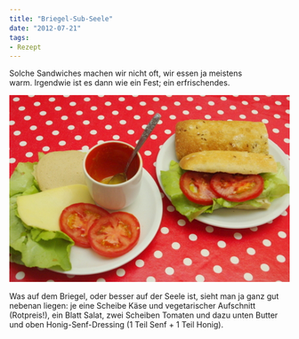 ```yaml
---
title: "Briegel-Sub-Seele"
date: "2012-07-21" 
tags:
- Rezept
---
```


Solche Sandwiches machen wir nicht oft, wir essen ja meistens warm. Irgendwie ist es dann wie ein Fest; ein erfrischendes.

[![](images/igp93681.jpg "Briegel-Sandwich")](http://apfeleimer.wordpress.com/2012/07/21/briegel-sub-seele/_igp9368-2/)

Was auf dem Briegel, oder besser auf der Seele ist, sieht man ja ganz gut nebenan liegen: je eine Scheibe Käse und vegetarischer Aufschnitt (Rotpreis!), ein Blatt Salat, zwei Scheiben Tomaten und dazu unten Butter und oben Honig-Senf-Dressing (1 Teil Senf + 1 Teil Honig).
